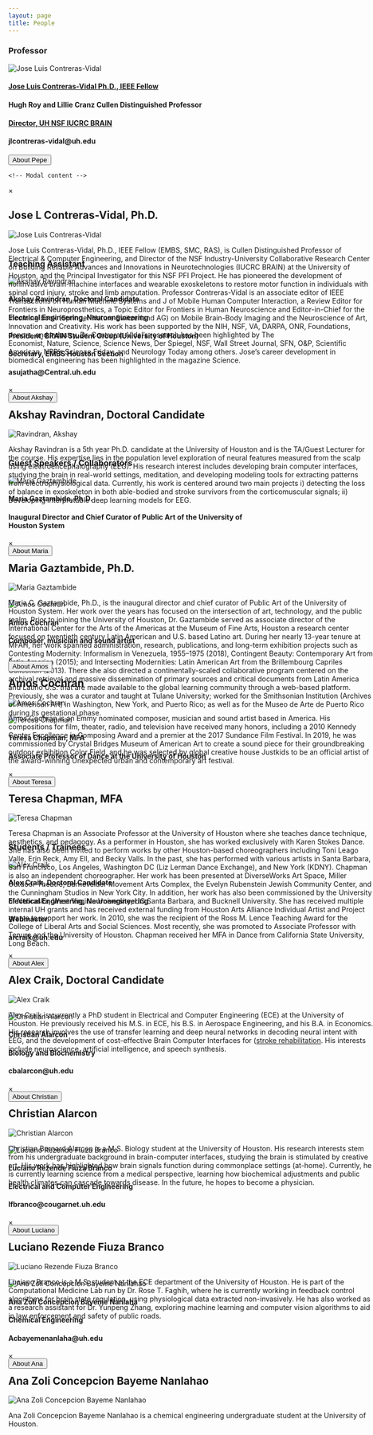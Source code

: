 ```yaml
---
layout: page
title: People
---
```

<html>
  <head>
    <style>
      div {
        overflow: auto;
      }
      p {
        position: absolute;
      }
   </style>
  </head>

 </html>
 
  
 
 
<h3>Professor</h3>


<div>
  <img class="peoplepic" src="/neurohumanities/photos/JContreras-Vidal.jpg" alt="Jose Luis Contreras-Vidal" />
  <h4><a href="http://www.ee.uh.edu/faculty/contreras-vidal" target="_blank"> Jose Luis Contreras-Vidal Ph.D., IEEE Fellow</a></h4>
  <h4>Hugh Roy and Lillie Cranz Cullen Distinguished Professor</h4>  
  <h4><a href="http://brain.egr.uh.edu/" target="_blank"> Director, UH NSF IUCRC BRAIN</a></h4>
  <h4>jlcontreras-vidal@uh.edu</h4>
  <!-- Trigger/Open The Modal -->
  <button class="modal-button" href="#pepe">About Pepe</button>

  <!-- The Modal -->
  <div id="pepe" class="modal">

    <!-- Modal content -->
   <div class="modal-content">
      <div class="modal-header">
        <span class="close">×</span>
        <h2>Jose L Contreras-Vidal, Ph.D.</h2>
      </div>
      <div class="modal-body">
          <img class="content peoplepic" src="/neurohumanities/photos/JContreras-Vidal.jpg" alt="Jose Luis Contreras-Vidal" />
        <div><p class="content">Jose Luis Contreras-Vidal, Ph.D., IEEE Fellow (EMBS, SMC, RAS), is Cullen Distinguished Professor of Electrical &amp; Computer Engineering, and Director of the NSF Industry-University Collaborative Research Center on Building Reliable Advances and Innovations in Neurotechnologies (IUCRC BRAIN) at the University of Houston, and the Principal Investigator for this NSF PFI Project. He has pioneered the development of noninvasive brain-machine interfaces and wearable exoskeletons to restore motor function in individuals with spinal cord injury, stroke and limb amputation. Professor Contreras-Vidal is an associate editor of IEEE Transactions on Human Machine Systems and J of Mobile Human Computer Interaction, a Review Editor for Frontiers in Neuroprosthetics, a Topic Editor for Frontiers in Human Neuroscience and Editor-in-Chief for the incoming book (Springer Nature Switzerland AG) on Mobile Brain-Body Imaging and the Neuroscience of Art, Innovation and Creativity. His work has been supported by the NIH, NSF, VA, DARPA, ONR, Foundations, donors, and industry. Dr. Contreras-Vidal’s research has been highlighted by The Economist, Nature, Science, Science News, Der Spiegel, NSF, Wall Street Journal, SFN, O&amp;P, Scientific American, NPR’s Science Friday, and Neurology Today among others. Jose’s career development in biomedical engineering has been highlighted in the magazine Science.</p></div>
       </div>
</div>
</div>
</div>
<br>




<h3>Teaching Assistant</h3>


<div>
<img class="peoplepic" src="/neurohumanities/photos/Akshay.jpg" alt="Akshay Ravindran" />
<h4>Akshay Ravindran, Doctoral Candidate</h4>
<h4>Electrical Engineering, Neuroengineering</h4>
<h4>President, BRAIN Student Group (University of Houston)</h4>
<h4>Secretary, EMBS Houston Section</h4>
<h4>asujatha@Central.uh.edu</h4>

<button class="modal-button" href="#akshay">About Akshay</button>
<div id="akshay" class="modal">
<div class="modal-content">
   <div class="modal-header">
     <span class="close">×</span>
     <h2>Akshay Ravindran, Doctoral Candidate</h2>
   </div>
   <div class="modal-body">
       <img class="content peoplepic" src="/neurohumanities/photos/Akshay.jpg" alt="Ravindran, Akshay" />
     <div><p class="content">Akshay Ravindran is a 5th year Ph.D. candidate at the University of Houston and is the TA/Guest Lecturer for the course. His expertise lies in the population level exploration of neural features measured from the scalp using electroencephalography (EEG). His research interest includes developing brain computer interfaces, studying the brain in real-world settings, meditation, and developing modeling tools for extracting patterns from electrophysiological data. Currently, his work is centered around two main projects i) detecting the loss of balance in exoskeleton in both able-bodied and stroke survivors from the corticomuscular signals; ii) Developing interpretable deep learning models for EEG. </p></div>
    </div>
 </div>
 </div>
</div>
<br>




<h3>Guest Speakers / Collaborators</h3>


<div>
<img class="peoplepic" src="/neurohumanities/photos/maria.jpg" alt="Maria Gaztambide" />
<h4>Maria Gaztambide, Ph.D.</h4>
<h4>Inaugural Director and Chief Curator of Public Art of the University of Houston System</h4>

<button class="modal-button" href="#mariaG">About Maria</button>
<div id="mariaG" class="modal">
<div class="modal-content">
   <div class="modal-header">
     <span class="close">×</span>
     <h2>Maria Gaztambide, Ph.D.</h2>
   </div>
   <div class="modal-body">
       <img class="content peoplepic" src="/neurohumanities/photos/maria.jpg" alt="Maria Gaztambide" />
     <div><p class="content">Maria C. Gaztambide, Ph.D., is the inaugural director and chief curator of Public Art of the University of Houston System. Her work over the years has focused on the intersection of art, technology, and the public realm. Prior to joining the University of Houston, Dr. Gaztambide served as associate director of the International Center for the Arts of the Americas at the Museum of Fine Arts, Houston  a research center focused on twentieth century Latin American and U.S. based Latino art. During her nearly 13-year tenure at MFAH, her work spanned administration, research, publications, and long-term exhibition projects such as Contesting Modernity: Informalism in Venezuela, 1955–1975 (2018), Contingent Beauty: Contemporary Art from Latin America (2015); and Intersecting Modernities: Latin American Art from the Brillembourg Capriles Collection (2013). There she also directed a continentally-scaled collaborative program centered on the archival retrieval and massive dissemination of primary sources and critical documents from Latin America and Latino U.S. that are made available to the global learning community through a web-based platform. Previously, she was a curator and taught at Tulane University; worked for the Smithsonian Institution (Archives of American Art) in Washington, New York, and Puerto Rico; as well as for the Museo de Arte de Puerto Rico during its gestational phase.</p></div>
    </div>
 </div>
 </div>
</div>
<br>



<div>
<img class="peoplepic" src="/neurohumanities/photos/amos.jpg" alt="Amos Cochran" />
<h4>Amos Cochran</h4>
<h4>Composer, musician and sound artist</h4>

<button class="modal-button" href="#amos">About Amos</button>
<div id="amos" class="modal">
<div class="modal-content">
   <div class="modal-header">
     <span class="close">×</span>
     <h2>Amos Cochran</h2>
   </div>
   <div class="modal-body">
       <img class="content peoplepic" src="/neurohumanities/photos/amos.jpg" alt="Amos Cochran" />
     <div><p class="content">Amos Cochran is an Emmy nominated composer, musician and sound artist based in America. His compositions for film, theater, radio, and television have received many honors, including a 2010 Kennedy Center Excellence in Composing Award and a premier at the 2017 Sundance Film Festival. In 2019, he was commissioned by Crystal Bridges Museum of American Art to create a sound piece for their groundbreaking outdoor exhibition Color Field, and he was selected by global creative house Justkids to be an official artist of the award-winning Unexpected urban and contemporary art festival.</p></div>
    </div>
 </div>
 </div>
</div>
<br>



<div>
<img class="peoplepic" src="/neurohumanities/photos/Chapman.jpg" alt="Teresa Chapman" />
<h4>Teresa Chapman, MFA</h4>
<h4>Associate Professor of Dance at the University of Houston</h4>

<button class="modal-button" href="#chapman">About Teresa</button>
<div id="chapman" class="modal">
<div class="modal-content">
   <div class="modal-header">
     <span class="close">×</span>
     <h2>Teresa Chapman, MFA</h2>
   </div>
   <div class="modal-body">
       <img class="content peoplepic" src="/neurohumanities/photos/Chapman.jpg" alt="Teresa Chapman" />
     <div><p class="content">Teresa Chapman is an Associate Professor at the University of Houston where she teaches dance technique, aesthetics, and pedagogy. As a performer in Houston, she has worked exclusively with Karen Stokes Dance. She has also been invited to perform works by other Houston-based choreographers including Toni Leago Valle, Erin Reck, Amy Ell, and Becky Valls. In the past, she has performed with various artists in Santa Barbara, San Francisco, Los Angeles, Washington DC (Liz Lerman Dance Exchange), and New York (KDNY). Chapman is also an independent choreographer. Her work has been presented at DiverseWorks Art Space, Miller Outdoor Theatre, Barnevelder Movement Arts Complex, the Evelyn Rubenstein Jewish Community Center, and the Cunningham Studios in New York City. In addition, her work has also been commissioned by the University of Nebraska, West Virginia University, UC Santa Barbara, and Bucknell University. She has received multiple internal UH grants and has received external funding from Houston Arts Alliance Individual Artist and Project grants to support her work. In 2010, she was the recipient of the Ross M. Lence Teaching Award for the College of Liberal Arts and Social Sciences. Most recently, she was promoted to Associate Professor with Tenure and the University of Houston. Chapman received her MFA in Dance from California State University, Long Beach.</p></div>
    </div>
 </div>
 </div>
</div>
<br>




<h3>Students / Trainees</h3>


<div>
<img class="peoplepic" src="/neurohumanities/photos/ArCraik.jpg" alt="Alex Craik" />
<h4>Alex Craik, Doctoral Candidate</h4>
<h4>Electrical Engineering, Neuroengineering</h4>
<h4>Webmaster</h4>
<h4>arcraik@uh.edu</h4>

<button class="modal-button" href="#craik">About Alex</button>
<div id="craik" class="modal">
<div class="modal-content">
   <div class="modal-header">
     <span class="close">×</span>
     <h2>Alex Craik, Doctoral Candidate</h2>
   </div>
   <div class="modal-body">
       <img class="content peoplepic" src="/neurohumanities/photos/ArCraik.jpg" alt="Alex Craik" />
     <div><p class="content">Alex Craik is currently a PhD student in Electrical and Computer Engineering (ECE) at the University of Houston. He previously received his M.S. in ECE, his B.S. in Aerospace Engineering, and his B.A. in Economics. His research involves the use of transfer learning and deep neural networks in decoding neural intent with EEG, and the development of cost-effective Brain Computer Interfaces for (<a href="www.neuroexo.org">stroke rehabilitation</a>. His interests include neuroscience, artificial intelligence, and speech synthesis.</p></div>
    </div>
 </div>
 </div>
</div>
<br>



<div>
<img class="peoplepic" src="/neurohumanities/photos/alarcon.jpg" alt="Christian Alarcon" />
<h4>Christian Alarcon</h4>
<h4>Biology and Biochemistry</h4>
<h4>cbalarcon@uh.edu</h4>

<button class="modal-button" href="#alarcon">About Christian</button>
<div id="alarcon" class="modal">
<div class="modal-content">
   <div class="modal-header">
     <span class="close">×</span>
     <h2>Christian Alarcon</h2>
   </div>
   <div class="modal-body">
       <img class="content peoplepic" src="/neurohumanities/photos/alarcon.jpg" alt="Christian Alarcon" />
     <div><p class="content">Christian Bernard Alarcon is a M.S. Biology student at the University of Houston. His research interests stem from his undergraduate background in brain-computer interfaces, studying the brain is stimulated by creative art. His work has highlighted how brain signals function during commonplace settings (at-home). Currently, he is currently learning science from a medical perspective, learning how biochemical adjustments and public health climates can cascade towards disease. In the future, he hopes to become a physician.</p></div>
    </div>
 </div>
 </div>
</div>
<br>



<div>
<img class="peoplepic" src="/neurohumanities/photos/Luciano.jpg" alt="Luciano Rezende Fiuza Branco" />
<h4>Luciano Rezende Fiuza Branco</h4>
<h4>Electrical and Computer Engineering</h4>
<h4>lfbranco@cougarnet.uh.edu</h4>

<button class="modal-button" href="#Luciano">About Luciano</button>
<div id="Luciano" class="modal">
<div class="modal-content">
   <div class="modal-header">
     <span class="close">×</span>
     <h2>Luciano Rezende Fiuza Branco</h2>
   </div>
   <div class="modal-body">
       <img class="content peoplepic" src="/neurohumanities/photos/Luciano.jpg" alt="Luciano Rezende Fiuza Branco" />
     <div><p class="content">Luciano Branco is a M.S. student at the ECE department of the University of Houston. He is part of the Computational Medicine Lab run by Dr. Rose T. Faghih, where he is currently working in feedback control algorithms for brain state regulation, using physiological data extracted non-invasively. He has also worked as a research assistant for Dr. Yunpeng Zhang, exploring machine learning and computer vision algorithms to aid in law enforcement and safety of public roads.</p></div>
    </div>
 </div>
 </div>
</div>
<br>



<div>
<img class="peoplepic" src="/neurohumanities/photos/AnaZ.jpg" alt="Ana Zoli Concepcion Bayeme Nanlahao" />
<h4>Ana Zoli Concepcion Bayeme Nanlaha</h4>
<h4>Chemical Engineering</h4>
<h4>Acbayemenanlaha@uh.edu</h4>

<button class="modal-button" href="#AnaZ">About Ana</button>
<div id="AnaZ" class="modal">
<div class="modal-content">
   <div class="modal-header">
     <span class="close">×</span>
     <h2>Ana Zoli Concepcion Bayeme Nanlahao</h2>
   </div>
   <div class="modal-body">
       <img class="content peoplepic" src="/neurohumanities/photos/AnaZ.jpg" alt="Ana Zoli Concepcion Bayeme Nanlahao" />
     <div><p class="content">Ana Zoli Concepcion Bayeme Nanlahao is a chemical engineering undergraduate student at the University of Houston.</p></div>
    </div>
 </div>
 </div>
</div>
<br>




<script src="/neurohumanities/javascript/modal.js"></script>
